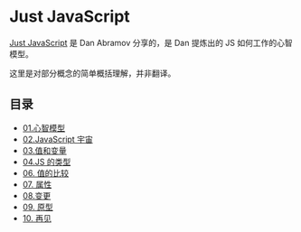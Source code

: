 # Just JavaScript

[Just JavaScript](https://justjavascript.com/) 是 Dan Abramov 分享的，是 Dan 提炼出的 JS 如何工作的心智模型。

这里是对部分概念的简单概括理解，并非翻译。

## 目录

- [01.心智模型](./01.mental-models.md)
- [02.JavaScript 宇宙](./02.the-javascript-universe.md)
- [03.值和变量](./03.values-and-variables.md)
- [04.JS 的类型](./04.counting-the-values.md)
- [06. 值的比较](./06.equality-of-values.md)
- [07. 属性](./07.properties.md)
- [08.变更 ](./08.mutation.md)
- [09. 原型](./09.prototypes.md)
- [10. 再见](./10.goodbye-for-now.md)

